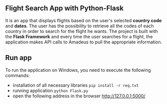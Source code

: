 ## **Flight Search App with Python-Flask**
It is an app that displays flights based on the user's selected **country code** and **dates**. The user has the possibility to retrieve all the codes of each country in order to search for the flight he wants.
The project is built with the **Flask Framework** and every time the user searches for a flight, the application makes API calls to Amadeus to pull the appropriate information.

## **Run app**
To run the application on Windows, you need to execute the following commands: 
* installation of all necessary libraries
```pip install -r req.txt``` 
* running application 
```python Flask.py``` 
* open the following address in the browser 
http://127.0.0.1:5000/
